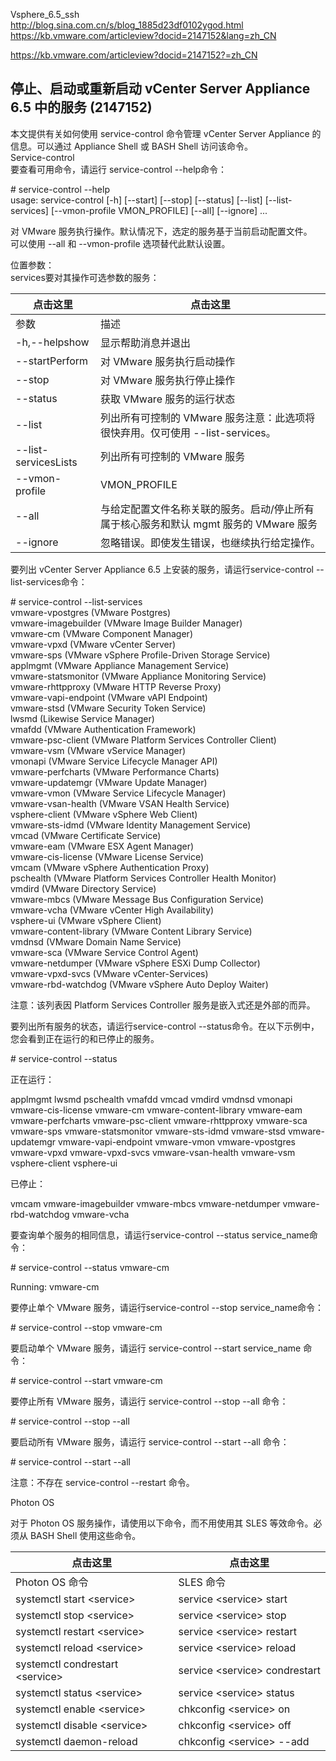Vsphere_6.5_ssh  
http://blog.sina.com.cn/s/blog_1885d23df0102ygod.html  
https://kb.vmware.com/articleview?docid=2147152&lang=zh_CN

https://kb.vmware.com/articleview?docid=2147152?=zh_CN

停止、启动或重新启动 vCenter Server Appliance 6.5 中的服务 (2147152)
--------------------------------------------------------------------

本文提供有关如何使用 service-control 命令管理 vCenter Server Appliance
的信息。可以通过 Appliance Shell 或 BASH Shell 访问该命令。  
Service-control  
要查看可用命令，请运行 service-control --help命令：  
  
\# service-control --help  
usage: service-control [-h] [--start] [--stop] [--status] [--list]
[--list-services] [--vmon-profile VMON_PROFILE] [--all] [--ignore] ...  
  
对 VMware 服务执行操作。默认情况下，选定的服务基于当前启动配置文件。  
可以使用 --all 和 --vmon-profile 选项替代此默认设置。  
  
位置参数：  
services要对其操作可选参数的服务：

| 点击这里              | 点击这里                                                                              |
|-----------------------|---------------------------------------------------------------------------------------|
| 参数                  | 描述                                                                                  |
| \-h,--helpshow        | 显示帮助消息并退出                                                                    |
| \--startPerform       | 对 VMware 服务执行启动操作                                                            |
| \--stop               | 对 VMware 服务执行停止操作                                                            |
| \--status             | 获取 VMware 服务的运行状态                                                            |
| \--list               | 列出所有可控制的 VMware 服务注意：此选项将很快弃用。仅可使用 --list-services。        |
| \--list-servicesLists | 列出所有可控制的 VMware 服务                                                          |
| \--vmon-profile       | VMON_PROFILE                                                                          |
| \--all                | 与给定配置文件名称关联的服务。启动/停止所有属于核心服务和默认 mgmt 服务的 VMware 服务 |
| \--ignore             | 忽略错误。即使发生错误，也继续执行给定操作。                                          |

要列出 vCenter Server Appliance 6.5 上安装的服务，请运行service-control
--list-services命令：  
  
\# service-control --list-services  
vmware-vpostgres (VMware Postgres)  
vmware-imagebuilder (VMware Image Builder Manager)  
vmware-cm (VMware Component Manager)  
vmware-vpxd (VMware vCenter Server)  
vmware-sps (VMware vSphere Profile-Driven Storage Service)  
applmgmt (VMware Appliance Management Service)  
vmware-statsmonitor (VMware Appliance Monitoring Service)  
vmware-rhttpproxy (VMware HTTP Reverse Proxy)  
vmware-vapi-endpoint (VMware vAPI Endpoint)  
vmware-stsd (VMware Security Token Service)  
lwsmd (Likewise Service Manager)  
vmafdd (VMware Authentication Framework)  
vmware-psc-client (VMware Platform Services Controller Client)  
vmware-vsm (VMware vService Manager)  
vmonapi (VMware Service Lifecycle Manager API)  
vmware-perfcharts (VMware Performance Charts)  
vmware-updatemgr (VMware Update Manager)  
vmware-vmon (VMware Service Lifecycle Manager)  
vmware-vsan-health (VMware VSAN Health Service)  
vsphere-client (VMware vSphere Web Client)  
vmware-sts-idmd (VMware Identity Management Service)  
vmcad (VMware Certificate Service)  
vmware-eam (VMware ESX Agent Manager)  
vmware-cis-license (VMware License Service)  
vmcam (VMware vSphere Authentication Proxy)  
pschealth (VMware Platform Services Controller Health Monitor)  
vmdird (VMware Directory Service)  
vmware-mbcs (VMware Message Bus Configuration Service)  
vmware-vcha (VMware vCenter High Availability)  
vsphere-ui (VMware vSphere Client)  
vmware-content-library (VMware Content Library Service)  
vmdnsd (VMware Domain Name Service)  
vmware-sca (VMware Service Control Agent)  
vmware-netdumper (VMware vSphere ESXi Dump Collector)  
vmware-vpxd-svcs (VMware vCenter-Services)  
vmware-rbd-watchdog (VMware vSphere Auto Deploy Waiter)  
  
注意：该列表因 Platform Services Controller 服务是嵌入式还是外部的而异。  
  
要列出所有服务的状态，请运行service-control
--status命令。在以下示例中，您会看到正在运行的和已停止的服务。  
  
\# service-control --status  
  
正在运行：  
  
applmgmt lwsmd pschealth vmafdd vmcad vmdird vmdnsd vmonapi vmware-cis-license
vmware-cm vmware-content-library vmware-eam vmware-perfcharts vmware-psc-client
vmware-rhttpproxy vmware-sca vmware-sps vmware-statsmonitor vmware-sts-idmd
vmware-stsd vmware-updatemgr vmware-vapi-endpoint vmware-vmon vmware-vpostgres
vmware-vpxd vmware-vpxd-svcs vmware-vsan-health vmware-vsm vsphere-client
vsphere-ui  
  
已停止：  
  
vmcam vmware-imagebuilder vmware-mbcs vmware-netdumper vmware-rbd-watchdog
vmware-vcha  
  
要查询单个服务的相同信息，请运行service-control --status service_name命令：  
  
\# service-control --status vmware-cm  
  
Running: vmware-cm  
  
要停止单个 VMware 服务，请运行service-control --stop service_name命令：  
  
\# service-control --stop vmware-cm  
  
要启动单个 VMware 服务，请运行 service-control --start service_name 命令：  
  
\# service-control --start vmware-cm  
  
要停止所有 VMware 服务，请运行 service-control --stop --all 命令：  
  
\# service-control --stop --all  
  
要启动所有 VMware 服务，请运行 service-control --start --all 命令：  
  
\# service-control --start --all  
  
注意：不存在 service-control --restart 命令。  
  
Photon OS  
  
对于 Photon OS 服务操作，请使用以下命令，而不用使用其 SLES 等效命令。必须从 BASH
Shell 使用这些命令。

| 点击这里                          | 点击这里                        |
|-----------------------------------|---------------------------------|
| Photon OS 命令                    | SLES 命令                       |
| systemctl start \<service\>       | service \<service\> start       |
| systemctl stop \<service\>        | service \<service\> stop        |
| systemctl restart \<service\>     | service \<service\> restart     |
| systemctl reload \<service\>      | service \<service\> reload      |
| systemctl condrestart \<service\> | service \<service\> condrestart |
| systemctl status \<service\>      | service \<service\> status      |
| systemctl enable \<service\>      | chkconfig \<service\> on        |
| systemctl disable \<service\>     | chkconfig \<service\> off       |
| systemctl daemon-reload           | chkconfig \<service\> --add     |
